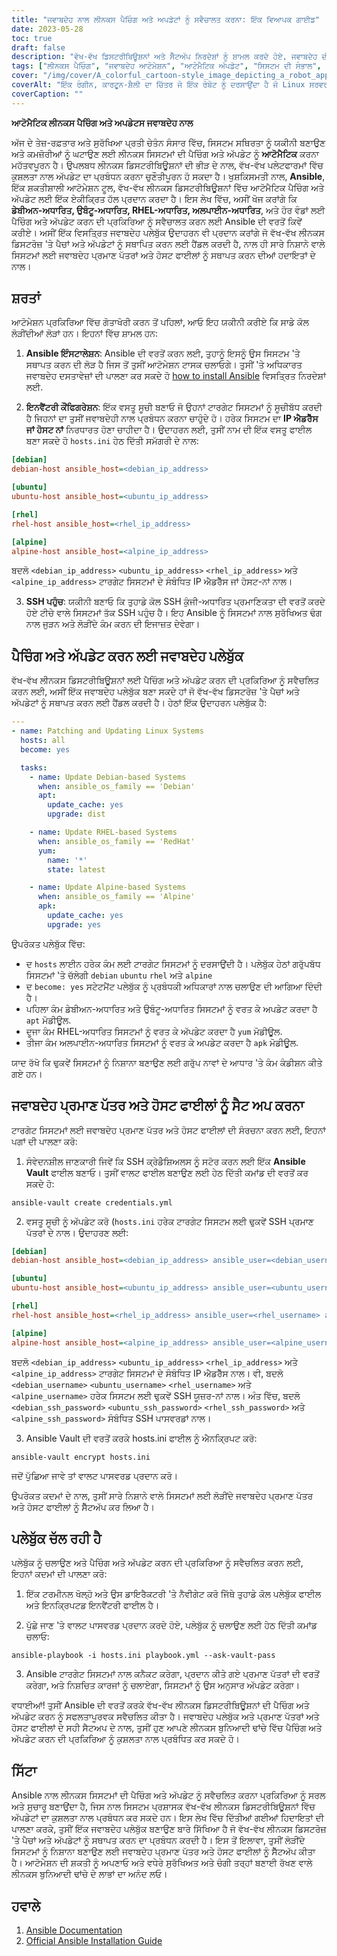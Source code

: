 ```yaml
---
title: "ਜਵਾਬਦੇਹ ਨਾਲ ਲੀਨਕਸ ਪੈਚਿੰਗ ਅਤੇ ਅਪਡੇਟਾਂ ਨੂੰ ਸਵੈਚਾਲਤ ਕਰਨਾ: ਇੱਕ ਵਿਆਪਕ ਗਾਈਡ"
date: 2023-05-28
toc: true
draft: false
description: "ਵੱਖ-ਵੱਖ ਡਿਸਟਰੀਬਿਊਸ਼ਨਾਂ ਅਤੇ ਸੈੱਟਅੱਪ ਨਿਰਦੇਸ਼ਾਂ ਨੂੰ ਸ਼ਾਮਲ ਕਰਦੇ ਹੋਏ, ਜਵਾਬਦੇਹ ਦੀ ਵਰਤੋਂ ਕਰਦੇ ਹੋਏ ਲੀਨਕਸ ਪੈਚਿੰਗ ਅਤੇ ਅੱਪਡੇਟ ਨੂੰ ਸਵੈਚਲਿਤ ਕਰਨਾ ਸਿੱਖੋ।"
tags: ["ਲੀਨਕਸ ਪੈਚਿੰਗ", "ਜਵਾਬਦੇਹ ਆਟੋਮੇਸ਼ਨ", "ਆਟੋਮੈਟਿਕ ਅੱਪਡੇਟ", "ਸਿਸਟਮ ਦੀ ਸੰਭਾਲ", "ਆਈਟੀ ਆਟੋਮੇਸ਼ਨ", "ਪੈਚ ਪ੍ਰਬੰਧਨ", "ਲੀਨਕਸ ਸੁਰੱਖਿਆ", "ਡੇਬੀਅਨ", "ਉਬੰਟੂ", "RHEL", "ਅਲਪਾਈਨ", "ਸਿਸਟਮ ਸਥਿਰਤਾ", "ਕਮਜ਼ੋਰੀ ਨੂੰ ਘਟਾਉਣਾ", "ਆਈਟੀ ਬੁਨਿਆਦੀ ਢਾਂਚਾ", "ਆਟੋਮੇਸ਼ਨ ਟੂਲ", "ਜਵਾਬਦੇਹ ਪਲੇਬੁੱਕ", "ਹੋਸਟ ਸੰਰਚਨਾ", "ਸਾਫਟਵੇਅਰ ਅੱਪਡੇਟ", "ਸੁਰੱਖਿਆ ਦੀ ਪਾਲਣਾ", "IT ਓਪਰੇਸ਼ਨ", "ਲੀਨਕਸ ਅੱਪਡੇਟ", "ਉਬੰਟੂ", "ਡੇਬੀਅਨ", "CentOS", "RHEL", "ਔਫਲਾਈਨ ਅੱਪਡੇਟ", "ਸਥਾਨਕ ਭੰਡਾਰ", "ਕੈਸ਼", "ਸਰਵਰ ਸੈੱਟਅੱਪ", "ਗਾਹਕ ਸੈੱਟਅੱਪ", "apt-ਸ਼ੀਸ਼ਾ", "debmirror", "createrepo", "apt-cacher-ng", "yum-cron", "ਲੀਨਕਸ ਸਿਸਟਮ ਅੱਪਡੇਟ", "ਔਫਲਾਈਨ ਪੈਕੇਜ ਅੱਪਡੇਟ", "ਔਫਲਾਈਨ ਸਾਫਟਵੇਅਰ ਅੱਪਡੇਟ", "ਸਥਾਨਕ ਪੈਕੇਜ ਰਿਪੋਜ਼ਟਰੀ", "ਸਥਾਨਕ ਪੈਕੇਜ ਕੈਸ਼", "ਔਫਲਾਈਨ ਲੀਨਕਸ ਅੱਪਡੇਟ", "ਔਫਲਾਈਨ ਅੱਪਡੇਟਾਂ ਨੂੰ ਸੰਭਾਲਣਾ", "ਔਫਲਾਈਨ ਅੱਪਡੇਟ ਢੰਗ", "ਔਫਲਾਈਨ ਸਿਸਟਮ ਰੱਖ-ਰਖਾਅ", "ਲੀਨਕਸ ਸਰਵਰ ਅੱਪਡੇਟ", "ਲੀਨਕਸ ਕਲਾਇੰਟ ਅੱਪਡੇਟ", "ਔਫਲਾਈਨ ਸਾਫਟਵੇਅਰ ਪ੍ਰਬੰਧਨ", "ਔਫਲਾਈਨ ਪੈਕੇਜ ਪ੍ਰਬੰਧਨ", "ਅੱਪਡੇਟ ਰਣਨੀਤੀ", "ਲੀਨਕਸ ਸੁਰੱਖਿਆ ਅੱਪਡੇਟ"]
cover: "/img/cover/A_colorful_cartoon-style_image_depicting_a_robot_applying_patches.png"
coverAlt: "ਇੱਕ ਰੰਗੀਨ, ਕਾਰਟੂਨ-ਸ਼ੈਲੀ ਦਾ ਚਿੱਤਰ ਜੋ ਇੱਕ ਰੋਬੋਟ ਨੂੰ ਦਰਸਾਉਂਦਾ ਹੈ ਜੋ Linux ਸਰਵਰਾਂ ਦੇ ਇੱਕ ਸਮੂਹ ਵਿੱਚ ਪੈਚ ਲਾਗੂ ਕਰਦਾ ਹੈ।"
coverCaption: ""
---
```


**ਆਟੋਮੈਟਿਕ ਲੀਨਕਸ ਪੈਚਿੰਗ ਅਤੇ ਅਪਡੇਟਸ ਜਵਾਬਦੇਹ ਨਾਲ**

ਅੱਜ ਦੇ ਤੇਜ਼-ਰਫ਼ਤਾਰ ਅਤੇ ਸੁਰੱਖਿਆ ਪ੍ਰਤੀ ਚੇਤੰਨ ਸੰਸਾਰ ਵਿੱਚ, ਸਿਸਟਮ ਸਥਿਰਤਾ ਨੂੰ ਯਕੀਨੀ ਬਣਾਉਣ ਅਤੇ ਕਮਜ਼ੋਰੀਆਂ ਨੂੰ ਘਟਾਉਣ ਲਈ ਲੀਨਕਸ ਸਿਸਟਮਾਂ ਦੀ ਪੈਚਿੰਗ ਅਤੇ ਅੱਪਡੇਟ ਨੂੰ **ਆਟੋਮੈਟਿਕ** ਕਰਨਾ ਮਹੱਤਵਪੂਰਨ ਹੈ। ਉਪਲਬਧ ਲੀਨਕਸ ਡਿਸਟਰੀਬਿਊਸ਼ਨਾਂ ਦੀ ਭੀੜ ਦੇ ਨਾਲ, ਵੱਖ-ਵੱਖ ਪਲੇਟਫਾਰਮਾਂ ਵਿੱਚ ਕੁਸ਼ਲਤਾ ਨਾਲ ਅੱਪਡੇਟ ਦਾ ਪ੍ਰਬੰਧਨ ਕਰਨਾ ਚੁਣੌਤੀਪੂਰਨ ਹੋ ਸਕਦਾ ਹੈ। ਖੁਸ਼ਕਿਸਮਤੀ ਨਾਲ, **Ansible**, ਇੱਕ ਸ਼ਕਤੀਸ਼ਾਲੀ ਆਟੋਮੇਸ਼ਨ ਟੂਲ, ਵੱਖ-ਵੱਖ ਲੀਨਕਸ ਡਿਸਟਰੀਬਿਊਸ਼ਨਾਂ ਵਿੱਚ ਆਟੋਮੈਟਿਕ ਪੈਚਿੰਗ ਅਤੇ ਅੱਪਡੇਟ ਲਈ ਇੱਕ ਏਕੀਕ੍ਰਿਤ ਹੱਲ ਪ੍ਰਦਾਨ ਕਰਦਾ ਹੈ। ਇਸ ਲੇਖ ਵਿੱਚ, ਅਸੀਂ ਖੋਜ ਕਰਾਂਗੇ ਕਿ **ਡੇਬੀਅਨ-ਅਧਾਰਿਤ, ਉਬੰਟੂ-ਅਧਾਰਿਤ, RHEL-ਅਧਾਰਿਤ, ਅਲਪਾਈਨ-ਅਧਾਰਿਤ**, ਅਤੇ ਹੋਰ ਵੰਡਾਂ ਲਈ ਪੈਚਿੰਗ ਅਤੇ ਅੱਪਡੇਟ ਕਰਨ ਦੀ ਪ੍ਰਕਿਰਿਆ ਨੂੰ ਸਵੈਚਾਲਤ ਕਰਨ ਲਈ Ansible ਦੀ ਵਰਤੋਂ ਕਿਵੇਂ ਕਰੀਏ। ਅਸੀਂ ਇੱਕ ਵਿਸਤ੍ਰਿਤ ਜਵਾਬਦੇਹ ਪਲੇਬੁੱਕ ਉਦਾਹਰਨ ਵੀ ਪ੍ਰਦਾਨ ਕਰਾਂਗੇ ਜੋ ਵੱਖ-ਵੱਖ ਲੀਨਕਸ ਡਿਸਟਰੋਜ਼ 'ਤੇ ਪੈਚਾਂ ਅਤੇ ਅੱਪਡੇਟਾਂ ਨੂੰ ਸਥਾਪਿਤ ਕਰਨ ਲਈ ਹੈਂਡਲ ਕਰਦੀ ਹੈ, ਨਾਲ ਹੀ ਸਾਰੇ ਨਿਸ਼ਾਨੇ ਵਾਲੇ ਸਿਸਟਮਾਂ ਲਈ ਜਵਾਬਦੇਹ ਪ੍ਰਮਾਣ ਪੱਤਰਾਂ ਅਤੇ ਹੋਸਟ ਫਾਈਲਾਂ ਨੂੰ ਸਥਾਪਤ ਕਰਨ ਦੀਆਂ ਹਦਾਇਤਾਂ ਦੇ ਨਾਲ।

## ਸ਼ਰਤਾਂ

ਆਟੋਮੇਸ਼ਨ ਪ੍ਰਕਿਰਿਆ ਵਿੱਚ ਗੋਤਾਖੋਰੀ ਕਰਨ ਤੋਂ ਪਹਿਲਾਂ, ਆਓ ਇਹ ਯਕੀਨੀ ਕਰੀਏ ਕਿ ਸਾਡੇ ਕੋਲ ਲੋੜੀਂਦੀਆਂ ਲੋੜਾਂ ਹਨ। ਇਹਨਾਂ ਵਿੱਚ ਸ਼ਾਮਲ ਹਨ:

1. **Ansible ਇੰਸਟਾਲੇਸ਼ਨ**: Ansible ਦੀ ਵਰਤੋਂ ਕਰਨ ਲਈ, ਤੁਹਾਨੂੰ ਇਸਨੂੰ ਉਸ ਸਿਸਟਮ 'ਤੇ ਸਥਾਪਤ ਕਰਨ ਦੀ ਲੋੜ ਹੈ ਜਿਸ ਤੋਂ ਤੁਸੀਂ ਆਟੋਮੇਸ਼ਨ ਟਾਸਕ ਚਲਾਓਗੇ। ਤੁਸੀਂ 'ਤੇ ਅਧਿਕਾਰਤ ਜਵਾਬਦੇਹ ਦਸਤਾਵੇਜ਼ਾਂ ਦੀ ਪਾਲਣਾ ਕਰ ਸਕਦੇ ਹੋ [how to install Ansible](https://docs.ansible.com/ansible/latest/installation_guide/index.html) ਵਿਸਤ੍ਰਿਤ ਨਿਰਦੇਸ਼ਾਂ ਲਈ.

2. **ਇਨਵੈਂਟਰੀ ਕੌਂਫਿਗਰੇਸ਼ਨ**: ਇੱਕ ਵਸਤੂ ਸੂਚੀ ਬਣਾਓ ਜੋ ਉਹਨਾਂ ਟਾਰਗੇਟ ਸਿਸਟਮਾਂ ਨੂੰ ਸੂਚੀਬੱਧ ਕਰਦੀ ਹੈ ਜਿਹਨਾਂ ਦਾ ਤੁਸੀਂ ਜਵਾਬਦੇਹੀ ਨਾਲ ਪ੍ਰਬੰਧਨ ਕਰਨਾ ਚਾਹੁੰਦੇ ਹੋ। ਹਰੇਕ ਸਿਸਟਮ ਦਾ **IP ਐਡਰੈੱਸ ਜਾਂ ਹੋਸਟ ਨਾਂ** ਨਿਰਧਾਰਤ ਹੋਣਾ ਚਾਹੀਦਾ ਹੈ। ਉਦਾਹਰਨ ਲਈ, ਤੁਸੀਂ ਨਾਮ ਦੀ ਇੱਕ ਵਸਤੂ ਫਾਈਲ ਬਣਾ ਸਕਦੇ ਹੋ `hosts.ini` ਹੇਠ ਦਿੱਤੀ ਸਮੱਗਰੀ ਦੇ ਨਾਲ:

```ini
[debian]
debian-host ansible_host=<debian_ip_address>

[ubuntu]
ubuntu-host ansible_host=<ubuntu_ip_address>

[rhel]
rhel-host ansible_host=<rhel_ip_address>

[alpine]
alpine-host ansible_host=<alpine_ip_address>
```

ਬਦਲੋ `<debian_ip_address>` `<ubuntu_ip_address>` `<rhel_ip_address>` ਅਤੇ `<alpine_ip_address>` ਟਾਰਗੇਟ ਸਿਸਟਮਾਂ ਦੇ ਸੰਬੰਧਿਤ IP ਐਡਰੈੱਸ ਜਾਂ ਹੋਸਟ-ਨਾਂ ਨਾਲ।

3. **SSH ਪਹੁੰਚ**: ਯਕੀਨੀ ਬਣਾਓ ਕਿ ਤੁਹਾਡੇ ਕੋਲ SSH ਕੁੰਜੀ-ਅਧਾਰਿਤ ਪ੍ਰਮਾਣਿਕਤਾ ਦੀ ਵਰਤੋਂ ਕਰਦੇ ਹੋਏ ਟੀਚੇ ਵਾਲੇ ਸਿਸਟਮਾਂ ਤੱਕ SSH ਪਹੁੰਚ ਹੈ। ਇਹ Ansible ਨੂੰ ਸਿਸਟਮਾਂ ਨਾਲ ਸੁਰੱਖਿਅਤ ਢੰਗ ਨਾਲ ਜੁੜਨ ਅਤੇ ਲੋੜੀਂਦੇ ਕੰਮ ਕਰਨ ਦੀ ਇਜਾਜ਼ਤ ਦੇਵੇਗਾ।

## ਪੈਚਿੰਗ ਅਤੇ ਅੱਪਡੇਟ ਕਰਨ ਲਈ ਜਵਾਬਦੇਹ ਪਲੇਬੁੱਕ

ਵੱਖ-ਵੱਖ ਲੀਨਕਸ ਡਿਸਟਰੀਬਿਊਸ਼ਨਾਂ ਲਈ ਪੈਚਿੰਗ ਅਤੇ ਅੱਪਡੇਟ ਕਰਨ ਦੀ ਪ੍ਰਕਿਰਿਆ ਨੂੰ ਸਵੈਚਲਿਤ ਕਰਨ ਲਈ, ਅਸੀਂ ਇੱਕ ਜਵਾਬਦੇਹ ਪਲੇਬੁੱਕ ਬਣਾ ਸਕਦੇ ਹਾਂ ਜੋ ਵੱਖ-ਵੱਖ ਡਿਸਟਰੋਜ਼ 'ਤੇ ਪੈਚਾਂ ਅਤੇ ਅੱਪਡੇਟਾਂ ਨੂੰ ਸਥਾਪਤ ਕਰਨ ਲਈ ਹੈਂਡਲ ਕਰਦੀ ਹੈ। ਹੇਠਾਂ ਇੱਕ ਉਦਾਹਰਨ ਪਲੇਬੁੱਕ ਹੈ:

```yaml
---
- name: Patching and Updating Linux Systems
  hosts: all
  become: yes

  tasks:
    - name: Update Debian-based Systems
      when: ansible_os_family == 'Debian'
      apt:
        update_cache: yes
        upgrade: dist

    - name: Update RHEL-based Systems
      when: ansible_os_family == 'RedHat'
      yum:
        name: '*'
        state: latest

    - name: Update Alpine-based Systems
      when: ansible_os_family == 'Alpine'
      apk:
        update_cache: yes
        upgrade: yes
```

ਉਪਰੋਕਤ ਪਲੇਬੁੱਕ ਵਿੱਚ:

- ਦ `hosts` ਲਾਈਨ ਹਰੇਕ ਕੰਮ ਲਈ ਟਾਰਗੇਟ ਸਿਸਟਮਾਂ ਨੂੰ ਦਰਸਾਉਂਦੀ ਹੈ। ਪਲੇਬੁੱਕ ਹੇਠਾਂ ਗਰੁੱਪਬੱਧ ਸਿਸਟਮਾਂ 'ਤੇ ਚੱਲੇਗੀ `debian` `ubuntu` `rhel` ਅਤੇ `alpine`
- ਦ `become: yes` ਸਟੇਟਮੈਂਟ ਪਲੇਬੁੱਕ ਨੂੰ ਪ੍ਰਬੰਧਕੀ ਅਧਿਕਾਰਾਂ ਨਾਲ ਚਲਾਉਣ ਦੀ ਆਗਿਆ ਦਿੰਦੀ ਹੈ।
- ਪਹਿਲਾ ਕੰਮ ਡੇਬੀਅਨ-ਅਧਾਰਿਤ ਅਤੇ ਉਬੰਟੂ-ਅਧਾਰਿਤ ਸਿਸਟਮਾਂ ਨੂੰ ਵਰਤ ਕੇ ਅਪਡੇਟ ਕਰਦਾ ਹੈ `apt` ਮੋਡੀਊਲ.
- ਦੂਜਾ ਕੰਮ RHEL-ਅਧਾਰਿਤ ਸਿਸਟਮਾਂ ਨੂੰ ਵਰਤ ਕੇ ਅੱਪਡੇਟ ਕਰਦਾ ਹੈ `yum` ਮੋਡੀਊਲ.
- ਤੀਜਾ ਕੰਮ ਅਲਪਾਈਨ-ਅਧਾਰਿਤ ਸਿਸਟਮਾਂ ਨੂੰ ਵਰਤ ਕੇ ਅਪਡੇਟ ਕਰਦਾ ਹੈ `apk` ਮੋਡੀਊਲ.

ਯਾਦ ਰੱਖੋ ਕਿ ਢੁਕਵੇਂ ਸਿਸਟਮਾਂ ਨੂੰ ਨਿਸ਼ਾਨਾ ਬਣਾਉਣ ਲਈ ਗਰੁੱਪ ਨਾਵਾਂ ਦੇ ਆਧਾਰ 'ਤੇ ਕੰਮ ਕੰਡੀਸ਼ਨ ਕੀਤੇ ਗਏ ਹਨ।

## ਜਵਾਬਦੇਹ ਪ੍ਰਮਾਣ ਪੱਤਰ ਅਤੇ ਹੋਸਟ ਫਾਈਲਾਂ ਨੂੰ ਸੈਟ ਅਪ ਕਰਨਾ

ਟਾਰਗੇਟ ਸਿਸਟਮਾਂ ਲਈ ਜਵਾਬਦੇਹ ਪ੍ਰਮਾਣ ਪੱਤਰ ਅਤੇ ਹੋਸਟ ਫਾਈਲਾਂ ਦੀ ਸੰਰਚਨਾ ਕਰਨ ਲਈ, ਇਹਨਾਂ ਪਗਾਂ ਦੀ ਪਾਲਣਾ ਕਰੋ:

1. ਸੰਵੇਦਨਸ਼ੀਲ ਜਾਣਕਾਰੀ ਜਿਵੇਂ ਕਿ SSH ਕ੍ਰੇਡੇੰਸ਼ਿਅਲਸ ਨੂੰ ਸਟੋਰ ਕਰਨ ਲਈ ਇੱਕ **Ansible Vault** ਫਾਈਲ ਬਣਾਓ। ਤੁਸੀਂ ਵਾਲਟ ਫਾਈਲ ਬਣਾਉਣ ਲਈ ਹੇਠ ਦਿੱਤੀ ਕਮਾਂਡ ਦੀ ਵਰਤੋਂ ਕਰ ਸਕਦੇ ਹੋ:
```shell
ansible-vault create credentials.yml
```
2. ਵਸਤੂ ਸੂਚੀ ਨੂੰ ਅੱਪਡੇਟ ਕਰੋ (`hosts.ini` ਹਰੇਕ ਟਾਰਗੇਟ ਸਿਸਟਮ ਲਈ ਢੁਕਵੇਂ SSH ਪ੍ਰਮਾਣ ਪੱਤਰਾਂ ਦੇ ਨਾਲ। ਉਦਾਹਰਣ ਲਈ:
```ini
[debian]
debian-host ansible_host=<debian_ip_address> ansible_user=<debian_username> ansible_ssh_pass=<debian_ssh_password>

[ubuntu]
ubuntu-host ansible_host=<ubuntu_ip_address> ansible_user=<ubuntu_username> ansible_ssh_pass=<ubuntu_ssh_password>

[rhel]
rhel-host ansible_host=<rhel_ip_address> ansible_user=<rhel_username> ansible_ssh_pass=<rhel_ssh_password>

[alpine]
alpine-host ansible_host=<alpine_ip_address> ansible_user=<alpine_username> ansible_ssh_pass=<alpine_ssh_password>
```

ਬਦਲੋ `<debian_ip_address>` `<ubuntu_ip_address>` `<rhel_ip_address>` ਅਤੇ `<alpine_ip_address>` ਟਾਰਗੇਟ ਸਿਸਟਮਾਂ ਦੇ ਸੰਬੰਧਿਤ IP ਐਡਰੈੱਸ ਨਾਲ। ਵੀ, ਬਦਲੋ `<debian_username>` `<ubuntu_username>` `<rhel_username>` ਅਤੇ `<alpine_username>` ਹਰੇਕ ਸਿਸਟਮ ਲਈ ਢੁਕਵੇਂ SSH ਯੂਜ਼ਰ-ਨਾਂ ਨਾਲ। ਅੰਤ ਵਿੱਚ, ਬਦਲੋ `<debian_ssh_password>` `<ubuntu_ssh_password>` `<rhel_ssh_password>` ਅਤੇ `<alpine_ssh_password>` ਸੰਬੰਧਿਤ SSH ਪਾਸਵਰਡਾਂ ਨਾਲ।

3. Ansible Vault ਦੀ ਵਰਤੋਂ ਕਰਕੇ hosts.ini ਫਾਈਲ ਨੂੰ ਐਨਕ੍ਰਿਪਟ ਕਰੋ:
   
```shell
ansible-vault encrypt hosts.ini
```

ਜਦੋਂ ਪੁੱਛਿਆ ਜਾਵੇ ਤਾਂ ਵਾਲਟ ਪਾਸਵਰਡ ਪ੍ਰਦਾਨ ਕਰੋ।

ਉਪਰੋਕਤ ਕਦਮਾਂ ਦੇ ਨਾਲ, ਤੁਸੀਂ ਸਾਰੇ ਨਿਸ਼ਾਨੇ ਵਾਲੇ ਸਿਸਟਮਾਂ ਲਈ ਲੋੜੀਂਦੇ ਜਵਾਬਦੇਹ ਪ੍ਰਮਾਣ ਪੱਤਰ ਅਤੇ ਹੋਸਟ ਫਾਈਲਾਂ ਨੂੰ ਸੈੱਟਅੱਪ ਕਰ ਲਿਆ ਹੈ।

## ਪਲੇਬੁੱਕ ਚੱਲ ਰਹੀ ਹੈ
ਪਲੇਬੁੱਕ ਨੂੰ ਚਲਾਉਣ ਅਤੇ ਪੈਚਿੰਗ ਅਤੇ ਅੱਪਡੇਟ ਕਰਨ ਦੀ ਪ੍ਰਕਿਰਿਆ ਨੂੰ ਸਵੈਚਲਿਤ ਕਰਨ ਲਈ, ਇਹਨਾਂ ਕਦਮਾਂ ਦੀ ਪਾਲਣਾ ਕਰੋ:

1. ਇੱਕ ਟਰਮੀਨਲ ਖੋਲ੍ਹੋ ਅਤੇ ਉਸ ਡਾਇਰੈਕਟਰੀ 'ਤੇ ਨੈਵੀਗੇਟ ਕਰੋ ਜਿੱਥੇ ਤੁਹਾਡੇ ਕੋਲ ਪਲੇਬੁੱਕ ਫਾਈਲ ਅਤੇ ਇਨਕ੍ਰਿਪਟਡ ਇਨਵੈਂਟਰੀ ਫਾਈਲ ਹੈ।

2. ਪੁੱਛੇ ਜਾਣ 'ਤੇ ਵਾਲਟ ਪਾਸਵਰਡ ਪ੍ਰਦਾਨ ਕਰਦੇ ਹੋਏ, ਪਲੇਬੁੱਕ ਨੂੰ ਚਲਾਉਣ ਲਈ ਹੇਠ ਦਿੱਤੀ ਕਮਾਂਡ ਚਲਾਓ:

```shell
ansible-playbook -i hosts.ini playbook.yml --ask-vault-pass
```

3. Ansible ਟਾਰਗੇਟ ਸਿਸਟਮਾਂ ਨਾਲ ਕਨੈਕਟ ਕਰੇਗਾ, ਪ੍ਰਦਾਨ ਕੀਤੇ ਗਏ ਪ੍ਰਮਾਣ ਪੱਤਰਾਂ ਦੀ ਵਰਤੋਂ ਕਰੇਗਾ, ਅਤੇ ਨਿਸ਼ਚਿਤ ਕਾਰਜਾਂ ਨੂੰ ਚਲਾਏਗਾ, ਸਿਸਟਮਾਂ ਨੂੰ ਉਸ ਅਨੁਸਾਰ ਅੱਪਡੇਟ ਕਰੇਗਾ।

ਵਧਾਈਆਂ! ਤੁਸੀਂ Ansible ਦੀ ਵਰਤੋਂ ਕਰਕੇ ਵੱਖ-ਵੱਖ ਲੀਨਕਸ ਡਿਸਟਰੀਬਿਊਸ਼ਨਾਂ ਦੀ ਪੈਚਿੰਗ ਅਤੇ ਅੱਪਡੇਟ ਕਰਨ ਨੂੰ ਸਫਲਤਾਪੂਰਵਕ ਸਵੈਚਲਿਤ ਕੀਤਾ ਹੈ। ਜਵਾਬਦੇਹ ਪਲੇਬੁੱਕ ਅਤੇ ਪ੍ਰਮਾਣ ਪੱਤਰਾਂ ਅਤੇ ਹੋਸਟ ਫਾਈਲਾਂ ਦੇ ਸਹੀ ਸੈਟਅਪ ਦੇ ਨਾਲ, ਤੁਸੀਂ ਹੁਣ ਆਪਣੇ ਲੀਨਕਸ ਬੁਨਿਆਦੀ ਢਾਂਚੇ ਵਿੱਚ ਪੈਚਿੰਗ ਅਤੇ ਅੱਪਡੇਟ ਕਰਨ ਦੀ ਪ੍ਰਕਿਰਿਆ ਨੂੰ ਕੁਸ਼ਲਤਾ ਨਾਲ ਪ੍ਰਬੰਧਿਤ ਕਰ ਸਕਦੇ ਹੋ।

## ਸਿੱਟਾ

Ansible ਨਾਲ ਲੀਨਕਸ ਸਿਸਟਮਾਂ ਦੀ ਪੈਚਿੰਗ ਅਤੇ ਅੱਪਡੇਟ ਨੂੰ ਸਵੈਚਲਿਤ ਕਰਨਾ ਪ੍ਰਕਿਰਿਆ ਨੂੰ ਸਰਲ ਅਤੇ ਸੁਚਾਰੂ ਬਣਾਉਂਦਾ ਹੈ, ਜਿਸ ਨਾਲ ਸਿਸਟਮ ਪ੍ਰਸ਼ਾਸਕ ਵੱਖ-ਵੱਖ ਲੀਨਕਸ ਡਿਸਟਰੀਬਿਊਸ਼ਨਾਂ ਵਿੱਚ ਅੱਪਡੇਟਾਂ ਦਾ ਕੁਸ਼ਲਤਾ ਨਾਲ ਪ੍ਰਬੰਧਨ ਕਰ ਸਕਦੇ ਹਨ। ਇਸ ਲੇਖ ਵਿੱਚ ਦਿੱਤੀਆਂ ਗਈਆਂ ਹਿਦਾਇਤਾਂ ਦੀ ਪਾਲਣਾ ਕਰਕੇ, ਤੁਸੀਂ ਇੱਕ ਜਵਾਬਦੇਹ ਪਲੇਬੁੱਕ ਬਣਾਉਣ ਬਾਰੇ ਸਿੱਖਿਆ ਹੈ ਜੋ ਵੱਖ-ਵੱਖ ਲੀਨਕਸ ਡਿਸਟਰੋਜ਼ 'ਤੇ ਪੈਚਾਂ ਅਤੇ ਅੱਪਡੇਟਾਂ ਨੂੰ ਸਥਾਪਤ ਕਰਨ ਦਾ ਪ੍ਰਬੰਧਨ ਕਰਦੀ ਹੈ। ਇਸ ਤੋਂ ਇਲਾਵਾ, ਤੁਸੀਂ ਲੋੜੀਂਦੇ ਸਿਸਟਮਾਂ ਨੂੰ ਨਿਸ਼ਾਨਾ ਬਣਾਉਣ ਲਈ ਜਵਾਬਦੇਹ ਪ੍ਰਮਾਣ ਪੱਤਰ ਅਤੇ ਹੋਸਟ ਫਾਈਲਾਂ ਨੂੰ ਸੈੱਟਅੱਪ ਕੀਤਾ ਹੈ। ਆਟੋਮੇਸ਼ਨ ਦੀ ਸ਼ਕਤੀ ਨੂੰ ਅਪਣਾਓ ਅਤੇ ਵਧੇਰੇ ਸੁਰੱਖਿਅਤ ਅਤੇ ਚੰਗੀ ਤਰ੍ਹਾਂ ਬਣਾਈ ਰੱਖਣ ਵਾਲੇ ਲੀਨਕਸ ਬੁਨਿਆਦੀ ਢਾਂਚੇ ਦੇ ਲਾਭਾਂ ਦਾ ਅਨੰਦ ਲਓ।

## ਹਵਾਲੇ

1. [Ansible Documentation](https://docs.ansible.com/)
2. [Official Ansible Installation Guide](https://docs.ansible.com/ansible/latest/installation_guide/index.html)
